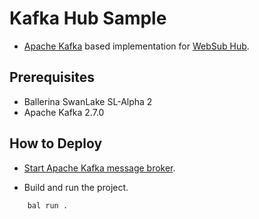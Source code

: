 # Kafka Hub Sample #

* [Apache Kafka](https://kafka.apache.org/) based implementation for [WebSub Hub](https://www.w3.org/TR/websub/#hub).

## Prerequisites ##

* Ballerina SwanLake SL-Alpha 2
* Apache Kafka 2.7.0

## How to Deploy ##

* [Start Apache Kafka message broker](./Kafka-Startup-Guide.md).

* Build and run the project.

```ballerina
    bal run .
```

